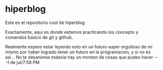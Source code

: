 # hiperblog
Este es el repositorio cool de hiperblog 

Exactamente, aqui es donde estamos practicando los concepto y comandos basico de git y github.

Realmente espero estar leyendo esto en un futuro super orgulloso de mi mismo por haber logrado tener un futuro en la programacion, y si no es asi... No te desanimes todavia hay un monton de cosas que pudes hacer 
  		---1 de jul/7:58 PM 

